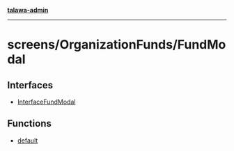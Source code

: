 [**talawa-admin**](../../../README.md)

***

# screens/OrganizationFunds/FundModal

## Interfaces

- [InterfaceFundModal](interfaces/InterfaceFundModal.md)

## Functions

- [default](functions/default.md)
